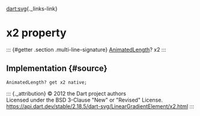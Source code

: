 [dart:svg](../../dart-svg/dart-svg-library){._links-link}

x2 property
===========

::: {#getter .section .multi-line-signature}
[AnimatedLength](../animatedlength-class)? x2
:::

Implementation {#source}
--------------

``` {.language-dart data-language="dart"}
AnimatedLength? get x2 native;
```

::: {._attribution}
© 2012 the Dart project authors\
Licensed under the BSD 3-Clause \"New\" or \"Revised\" License.\
<https://api.dart.dev/stable/2.18.5/dart-svg/LinearGradientElement/x2.html>
:::
